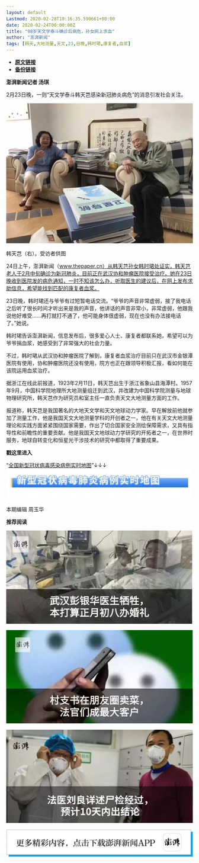 ```yaml
---
layout: default
Lastmod: 2020-02-28T10:16:35.590661+00:00
date: 2020-02-24T00:00:00Z
title: "98岁天文学泰斗确诊后病危，孙女网上求血"
author: "澎湃新闻"
tags: [韩天,大地测量,天文,23,日晚,韩时珺,康复者,血浆]
---
```


* [**原文链接**](https://mp.weixin.qq.com/s/v01Gf-KEcI9ufgmuPAps6A)
* [**备份链接**](http://archive.today/N1MAl)


**澎湃新闻记者 汤琪**

  

2月23日晚，一则“天文学泰斗韩天芑感染新冠肺炎病危”的消息引发社会关注。  

  

![](/images/post/ca5133306176effe009a0fc3316baade.jpg)

韩天芑（右）。受访者供图  
  

24日上午，澎湃新闻（www.thepaper.cn）从韩天芑孙女韩时珺处证实，韩天芑老人于2月中旬确诊为新冠肺炎，目前正在武汉协和肿瘤医院接受治疗。她在23日晚收到医院发的病危通知，一时不知该怎么办，听取医生的建议后，在网上发布求助信息，希望能找到匹配的康复者血浆。

23日晚，韩时珺还与爷爷有过短暂电话交流。“爷爷的声音非常虚弱，接了我电话之后听了很长时间才听出来是我的声音，他讲话的声音非常小，非常虚弱，他跟我说他好难受……再打就打不通了，他可能身体很虚弱，现在也没有办法接电话了。”她说。

韩时珺告诉澎湃新闻，信息发布后，很多爱心人士、康复者都联系她，希望可以为爷爷捐血浆，她感受到了非常强大的社会力量。

不过，韩时珺从武汉协和肿瘤医院了解到，康复者血浆治疗目前只在武汉市金银潭医院有使用，协和肿瘤医院还没有使用，院方也正在跟领导积极汇报，看如何能在该院运用血浆治疗。

据浙江在线此前报道，1923年2月11日，韩天芑出生于浙江省象山县海潭村。1957年9月，中国科学院地理所大地测量组迁到武汉，并改建为中国科学院测量与地球物理研究所，韩天芑作为研究员和室主任一直负责天文大地测量方面的工作。

  

报道称，韩天芑是我国著名的大地天文学和天文地球动力学家。早在解放前他就参加了测量工作，他是我国天文大地测量学科的开创者之一，他在有关天文大地测量理论和实践方面紧紧围绕国家需要，作出了切合国家安全测绘保障需求，又具有指导性和前瞻性的重要贡献。他是我国天文地球动力学研究的开拓者之一，在世界时服务，地球自转变化和恒星光干涉技术的研究中都取得了重要成果。

  

  

**戳这里进入**

“[全国新型冠状病毒感染病例实时地图](http://projects.thepaper.cn/thepaper-cases/839studio/feiyan/)”↓↓↓[![](/images/post/15a4bc01c19b9e56f61d4f79069e4c63.jpg)](http://projects.thepaper.cn/thepaper-cases/839studio/feiyan/)

  

本期编辑 周玉华  

  

**推荐阅读**

  

[![](/images/post/12e0d94be82829ed4f958ea785fc7b62.jpg)](http://mp.weixin.qq.com/s?__biz=MjM5MzI5NTU3MQ==&mid=2651587716&idx=1&sn=9cf340714786ffd74330418b03bccf7c&chksm=bd6199388a16102e76351195f852c7325de5e1620da5882bd04ccd1ff7d24b0b5dff09895509&scene=21#wechat_redirect)

[![](/images/post/b7a1607b1b9dd9e435b97383f11e4fdb.jpg)](http://mp.weixin.qq.com/s?__biz=MjM5MzI5NTU3MQ==&mid=2651587171&idx=1&sn=8aae24846a49ce902e6c154354f8d8ec&chksm=bd619fdf8a1616c944b7af5c259ccdede7203b086feaaf72a3deb060cebf529ed9de32c73e10&scene=21#wechat_redirect)  

[![](/images/post/7ab7a6f45b8be28d6ef63bbb5b2fb589.jpg)](http://mp.weixin.qq.com/s?__biz=MjM5MzI5NTU3MQ==&mid=2651584757&idx=1&sn=a5572bcc0bdaaed9ec4dea0282c51e0f&chksm=bd6665498a11ec5fc1242f13c3065e039cfc31047777dbdea5ff09cebc50adc6f3e98a790191&scene=21#wechat_redirect)

[![](/images/post/faa036129172f4ba4cb775ad946d1eff.jpg)](https://a.app.qq.com/o/simple.jsp?pkgname=com.wondertek.paper)

